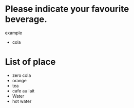# Please indicate your favourite beverage.
example
- cola
# List of place

- zero cola
- orange 
- tea
- cafe au lait
- Water
- hot water
